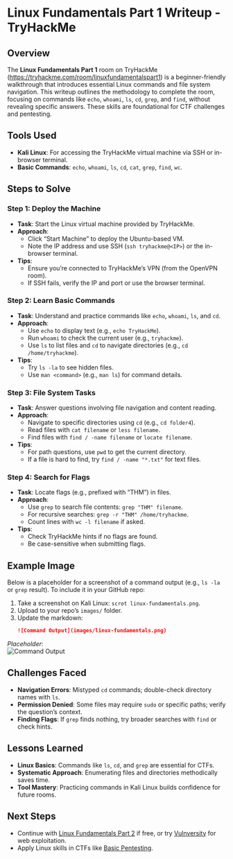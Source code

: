 # Linux Fundamentals Part 1 Writeup - TryHackMe

## Overview
The **Linux Fundamentals Part 1** room on TryHackMe (https://tryhackme.com/room/linuxfundamentalspart1) is a beginner-friendly walkthrough that introduces essential Linux commands and file system navigation. This writeup outlines the methodology to complete the room, focusing on commands like `echo`, `whoami`, `ls`, `cd`, `grep`, and `find`, without revealing specific answers. These skills are foundational for CTF challenges and pentesting.

## Tools Used
- **Kali Linux**: For accessing the TryHackMe virtual machine via SSH or in-browser terminal.
- **Basic Commands**: `echo`, `whoami`, `ls`, `cd`, `cat`, `grep`, `find`, `wc`.

## Steps to Solve

### Step 1: Deploy the Machine
- **Task**: Start the Linux virtual machine provided by TryHackMe.
- **Approach**:
  - Click “Start Machine” to deploy the Ubuntu-based VM.
  - Note the IP address and use SSH (`ssh tryhackme@<IP>`) or the in-browser terminal.
- **Tips**:
  - Ensure you’re connected to TryHackMe’s VPN (from the OpenVPN room).
  - If SSH fails, verify the IP and port or use the browser terminal.

### Step 2: Learn Basic Commands
- **Task**: Understand and practice commands like `echo`, `whoami`, `ls`, and `cd`.
- **Approach**:
  - Use `echo` to display text (e.g., `echo TryHackMe`).
  - Run `whoami` to check the current user (e.g., `tryhackme`).
  - Use `ls` to list files and `cd` to navigate directories (e.g., `cd /home/tryhackme`).
- **Tips**:
  - Try `ls -la` to see hidden files.
  - Use `man <command>` (e.g., `man ls`) for command details.

### Step 3: File System Tasks
- **Task**: Answer questions involving file navigation and content reading.
- **Approach**:
  - Navigate to specific directories using `cd` (e.g., `cd folder4`).
  - Read files with `cat filename` or `less filename`.
  - Find files with `find / -name filename` or `locate filename`.
- **Tips**:
  - For path questions, use `pwd` to get the current directory.
  - If a file is hard to find, try `find / -name "*.txt"` for text files.

### Step 4: Search for Flags
- **Task**: Locate flags (e.g., prefixed with “THM”) in files.
- **Approach**:
  - Use `grep` to search file contents: `grep "THM" filename`.
  - For recursive searches: `grep -r "THM" /home/tryhackme`.
  - Count lines with `wc -l filename` if asked.
- **Tips**:
  - Check TryHackMe hints if no flags are found.
  - Be case-sensitive when submitting flags.

## Example Image
Below is a placeholder for a screenshot of a command output (e.g., `ls -la` or `grep` result). To include it in your GitHub repo:
1. Take a screenshot on Kali Linux: `scrot linux-fundamentals.png`.
2. Upload to your repo’s `images/` folder.
3. Update the markdown:  
   ```markdown
   ![Command Output](images/linux-fundamentals.png)
   ```

*Placeholder*:  
![Command Output](images/linux-fundamentals.png)

## Challenges Faced
- **Navigation Errors**: Mistyped `cd` commands; double-check directory names with `ls`.
- **Permission Denied**: Some files may require `sudo` or specific paths; verify the question’s context.
- **Finding Flags**: If `grep` finds nothing, try broader searches with `find` or check hints.

## Lessons Learned
- **Linux Basics**: Commands like `ls`, `cd`, and `grep` are essential for CTFs.
- **Systematic Approach**: Enumerating files and directories methodically saves time.
- **Tool Mastery**: Practicing commands in Kali Linux builds confidence for future rooms.

## Next Steps
- Continue with [Linux Fundamentals Part 2](https://tryhackme.com/room/linuxfundamentalspart2) if free, or try [Vulnversity](https://tryhackme.com/room/vulnversity) for web exploitation.
- Apply Linux skills in CTFs like [Basic Pentesting](https://tryhackme.com/room/basicpentestingjt).